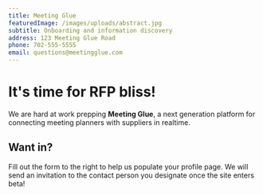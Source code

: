 ```yaml
---
title: Meeting Glue
featuredImage: /images/uploads/abstract.jpg
subtitle: Onboarding and information discovery
address: 123 Meeting Glue Road
phone: 702-555-5555
email: questions@meetingglue.com
---
```

# It's time for RFP bliss! 

We are hard at work prepping **Meeting Glue**, a next generation platform for connecting meeting planners with suppliers in realtime. 

## Want in?

Fill out the form to the right to help us populate your profile page. We will send an invitation to the contact person you designate once the site enters beta!
